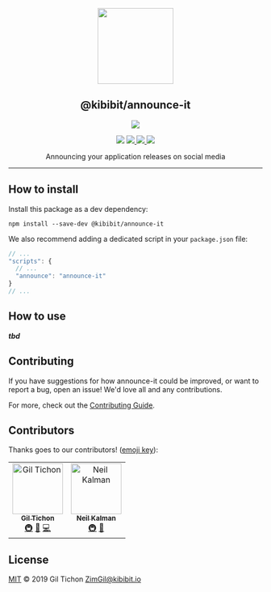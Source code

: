 <p align="center">
  <a href="https://github.com/Kibibit/announce-it" target="blank"><img src="//cdn.onlinewebfonts.com/svg/img_1553.png" width="150" ></a>
  <h2 align="center">
    @kibibit/announce-it
  </h2>
</p>
<p align="center">
  <a href="https://www.npmjs.com/package/@kibibit/announce-it"><img src="https://img.shields.io/npm/v/@kibibit/announce-it/latest.svg?style=for-the-badge&logo=npm&color=CB3837"></a>
</p>
<p align="center">
  <a href="https://www.npmjs.com/package/@kibibit/announce-it"><img src="https://img.shields.io/npm/v/@kibibit/announce-it/next.svg?style=flat-square&logo=npm&color=CB3837"></a>
  <a href="https://travis-ci.org/Kibibit/announce-it">
  <img src="https://travis-ci.org/Kibibit/announce-it.svg?branch=master">
  </a>
  <a href="https://coveralls.io/github/Kibibit/announce-itbranch=master">
  <img src="https://coveralls.io/repos/github/Kibibit/announce-it/badge.svg?branch=master">
  </a>
  <a href="https://salt.bountysource.com/teams/kibibit"><img src="https://img.shields.io/endpoint.svg?url=https://monthly-salt.now.sh/kibibit&style=flat-square"></a>
</p>
<p align="center">
  Announcing your application releases on social media
</p>
<hr>

<!-- GENERAL DESCRIPTION IF NEEDED -->

## How to install
Install this package as a dev dependency:
```shell
npm install --save-dev @kibibit/announce-it
```

We also recommend adding a dedicated script in your `package.json` file:
```js
// ...
"scripts": {
  // ...
  "announce": "announce-it"
}
// ...
```

## How to use

***tbd***

<!-- TALK ABOUT ENV VARIABLES FOR SETUP -->
<!-- TALK ABOUT WHERE TO CONFIGURE THE TEMPLATE AND
    THE FACT IT'S A LODASH TEMPLATE + WHAT VARIABLES ARE SUPPORTED -->

## Contributing

If you have suggestions for how announce-it could be improved, or want to report a bug, open an issue! We'd love all and any contributions.

For more, check out the [Contributing Guide](CONTRIBUTING.md).

## Contributors

Thanks goes to our contributors! ([emoji key](https://allcontributors.org/docs/en/emoji-key)):

<!-- ALL-CONTRIBUTORS-LIST:START - Do not remove or modify this section -->
<!-- prettier-ignore -->
<table><tr><td align="center"><a href="https://github.com/ZimGil"><img src="https://avatars3.githubusercontent.com/u/39461857?v=4" width="100px;" alt="Gil Tichon"/><br /><sub><b>Gil Tichon</b></sub></a><br /><a href="#infra-ZimGil" title="Infrastructure (Hosting, Build-Tools, etc)">🚇</a> <a href="#design-ZimGil" title="Design">🎨</a> <a href="https://github.com/kibibit/announce-it/commits?author=ZimGil" title="Code">💻</a></td><td align="center"><a href="http://thatkookooguy.kibibit.io"><img src="https://avatars3.githubusercontent.com/u/10427304?v=4" width="100px;" alt="Neil Kalman"/><br /><sub><b>Neil Kalman</b></sub></a><br /><a href="#infra-Thatkookooguy" title="Infrastructure (Hosting, Build-Tools, etc)">🚇</a> <a href="#ideas-Thatkookooguy" title="Ideas, Planning, & Feedback">🤔</a></td></tr></table>

<!-- ALL-CONTRIBUTORS-LIST:END -->

## License

[MIT](LICENSE) © 2019 Gil Tichon <ZimGil@kibibit.io>

